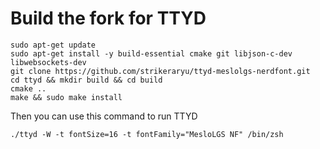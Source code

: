 # Build the fork for TTYD
```
sudo apt-get update
sudo apt-get install -y build-essential cmake git libjson-c-dev libwebsockets-dev
git clone https://github.com/strikeraryu/ttyd-meslolgs-nerdfont.git 
cd ttyd && mkdir build && cd build
cmake ..
make && sudo make install
```
Then you can use this command to run TTYD
```
./ttyd -W -t fontSize=16 -t fontFamily="MesloLGS NF" /bin/zsh
```
